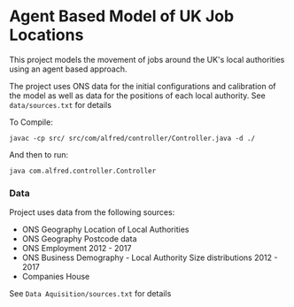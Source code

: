# Agent Based Model of UK Job Locations

This project models the movement of jobs around the UK's local authorities using an agent based approach.

The project uses ONS data for the initial configurations and calibration of the model as well as data for the positions of each local authority. See `data/sources.txt` for details

To Compile:
```
javac -cp src/ src/com/alfred/controller/Controller.java -d ./
```

And then to run:

```
java com.alfred.controller.Controller
```

### Data
Project uses data from the following sources:
+ ONS Geography Location of Local Authorities
+ ONS Geography Postcode data
+ ONS Employment 2012 - 2017
+ ONS Business Demography - Local Authority Size distributions 2012 - 2017
+ Companies House

See `Data Aquisition/sources.txt` for details

